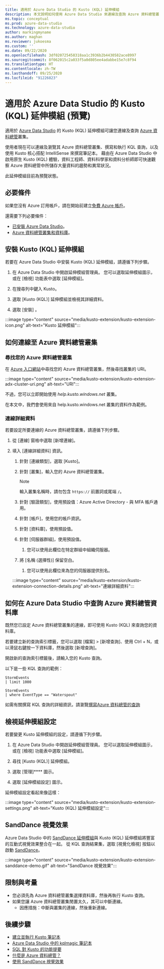 ```yaml
---
title: 適用於 Azure Data Studio 的 Kusto (KQL) 延伸模組
description: 本文說明如何使用 Azure Data Studio 來連線及查詢 Azure 資料總管叢集。
ms.topic: conceptual
ms.prod: azure-data-studio
ms.technology: azure-data-studio
author: markingmyname
ms.author: maghan
ms.reviewer: jukoesma
ms.custom: ''
ms.date: 09/22/2020
ms.openlocfilehash: 3df020725458318aa1c3936b2b4430582ace8997
ms.sourcegitcommit: 8f062015c2a033f5a0d805ee4adabbe15e7c8f94
ms.translationtype: HT
ms.contentlocale: zh-TW
ms.lasthandoff: 09/25/2020
ms.locfileid: "91226823"
---
```

# <a name="kusto-kql-extension-for-azure-data-studio-preview"></a>適用於 Azure Data Studio 的 Kusto (KQL) 延伸模組 (預覽)

適用於 [Azure Data Studio](../what-is.md) 的 Kusto (KQL) 延伸模組可讓您連線及查詢 [Azure 資料總管](https://docs.microsoft.com/azure/data-explorer/data-explorer-overview)叢集。

使用者現在可以連線及瀏覽其 Azure 資料總管叢集、撰寫和執行 KQL 查詢，以及使用 Kusto 核心搭配 IntelliSense 來撰寫筆記本。 藉由在 Azure Data Studio 中啟用原生 Kusto (KQL) 體驗，資料工程師、資料科學家和資料分析師即可快速觀察 Azure 資料總管中所儲存大量資料的趨勢和異常狀況。

此延伸模組目前為預覽狀態。

## <a name="prerequisites"></a>必要條件

如果您沒有 Azure 訂用帳戶，請在開始前建立[免費 Azure 帳戶](https://azure.microsoft.com/free/)。

還需要下列必要條件：

- [已安裝 Azure Data Studio](../download-azure-data-studio.md)。
- [Azure 資料總管叢集和資料庫](https://docs.microsoft.com/azure/data-explorer/create-cluster-database-portal)。

## <a name="install-the-kusto-kql-extension"></a>安裝 Kusto (KQL) 延伸模組

若要在 Azure Data Studio 中安裝 Kusto (KQL) 延伸模組，請遵循下列步驟。

1. 在 Azure Data Studio 中開啟延伸模組管理員。 您可以選取延伸模組圖示，或在 [檢視] 功能表中選取 [延伸模組]。

2. 在搜尋列中鍵入 Kusto。

3. 選取 [Kusto (KQL)] 延伸模組並檢視其詳細資料。

4. 選取 [安裝]  。

:::image type="content" source="media/kusto-extension/kusto-extension-icon.png" alt-text="Kusto 延伸模組":::

## <a name="how-to-connect-to-an-azure-data-explorer-cluster"></a>如何連線至 Azure 資料總管叢集

### <a name="find-your-azure-data-explorer-cluster"></a>尋找您的 Azure 資料總管叢集

在 [Azure 入口網站](https://ms.portal.azure.com/#home)中尋找您的 Azure 資料總管叢集，然後尋找叢集的 URI。

:::image type="content" source="media/kusto-extension/kusto-extension-adx-cluster-uri.png" alt-text="URI":::

不過，您可以立即開始使用 *help.kusto.windows.net* 叢集。

在本文中，我們會使用來自 help.kusto.windows.net 叢集的資料作為範例。

### <a name="connection-details"></a>連線詳細資料

若要設定所要連線的 Azure 資料總管叢集，請遵循下列步驟。

1. 從 [連線] 窗格中選取 [新增連線]。

2. 填入 [連線詳細資料] 資訊。
    1. 針對 [連線類型]，選取 [Kusto]。
    2. 針對 [叢集]，輸入您的 Azure 資料總管叢集。

        > [!Note]
        > 輸入叢集名稱時，請勿包含 `https://` 前置詞或尾端 `/`。

    3. 針對 [驗證類型]，使用預設值：Azure Active Directory - 與 MFA 帳戶通用。
    4. 針對 [帳戶]，使用您的帳戶資訊。
    5. 針對 [資料庫]，使用預設值。
    6. 針對 [伺服器群組]，使用預設值。
        1. 您可以使用此欄位在特定群組中組織伺服器。
    7. 將 [名稱 (選擇性)] 保留空白。
        1. 您可以使用此欄位來為您的伺服器提供別名。

    :::image type="content" source="media/kusto-extension/kusto-extension-connection-details.png" alt-text="連線詳細資料":::

## <a name="how-to-query-an-azure-data-explorer-database-in-azure-data-studio"></a>如何在 Azure Data Studio 中查詢 Azure 資料總管資料庫

既然您已設定 Azure 資料總管叢集的連線，即可使用 Kusto (KQL) 來查詢您的資料庫。

若要建立新的查詢索引標籤，您可以選取 [檔案] > [新增查詢]、使用 Ctrl + N，或以滑鼠右鍵按一下資料庫，然後選取 [新增查詢]。

開啟新的查詢索引標籤後，請輸入您的 Kusto 查詢。

以下是一些 KQL 查詢的範例：

```kusto
StormEvents
| limit 1000
```

```kusto
StormEvents
| where EventType == "Waterspout"
```

如需有關撰寫 KQL 查詢的詳細資訊，請瀏覽[撰寫Azure 資料總管的查詢](https://docs.microsoft.com/azure/data-explorer/write-queries#overview-of-the-query-language)

## <a name="view-extension-settings"></a>檢視延伸模組設定

若要變更 Kusto 延伸模組的設定，請遵循下列步驟。

1. 在 Azure Data Studio 中開啟延伸模組管理員。 您可以選取延伸模組圖示，或在 [檢視] 功能表中選取 [延伸模組]。

2. 尋找 [Kusto (KQL)] 延伸模組。

3. 選取 [管理]**** 圖示。

4. 選取 [延伸模組設定] 圖示。

延伸模組設定看起來像這樣：

:::image type="content" source="media/kusto-extension/kusto-extension-settings.png" alt-text="Kusto (KQL) 延伸模組設定":::

## <a name="sanddance-visualization"></a>SandDance 視覺效果

Azure Data Studio 中的 [SandDance 延伸模組](https://docs.microsoft.com/sql/azure-data-studio/sanddance-extension)與 Kusto (KQL) 延伸模組將豐富的互動式視覺效果整合在一起。 從 KQL 查詢結果集，選取 [視覺化檢視] 按鈕以啟動 [SandDance](https://sanddance.js.org/)。

:::image type="content" source="media/kusto-extension/kusto-extension-sanddance-demo.gif" alt-text="SandDance 視覺效果":::

## <a name="limitations-and-considerations"></a>限制與考量

- 您必須先為 Azure 資料總管叢集選擇資料庫，然後再執行 Kusto 查詢。
- 如果您讓 Azure 資料總管叢集閒置太久，其可以中斷連線。
    - 因應措施：中斷與叢集的連線，然後重新連線。

## <a name="next-steps"></a>後續步驟

- [建立並執行 Kusto 筆記本](../notebooks/notebooks-kusto-kernel.md)
- [Azure Data Studio 中的 kqlmagic 筆記本](../notebooks-kqlmagic.md)
- [SQL 對 Kusto 的功能提要](https://docs.microsoft.com/azure/data-explorer/kusto/query/sqlcheatsheet)
- [什麼是 Azure 資料總管？](https://docs.microsoft.com/azure/data-explorer/data-explorer-overview)
- [使用 SandDance 視覺效果](https://sanddance.js.org/)
